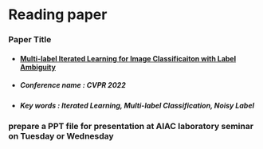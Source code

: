 # Reading paper

### Paper Title
 - #### [Multi-label Iterated Learning for Image Classificaiton with Label Ambiguity](https://openaccess.thecvf.com/content/CVPR2022/html/Rajeswar_Multi-Label_Iterated_Learning_for_Image_Classification_With_Label_Ambiguity_CVPR_2022_paper.html)
 - ##### Conference name : CVPR 2022
 - ##### Key words : Iterated Learning, Multi-label Classification, Noisy Label


### prepare a PPT file for presentation at AIAC laboratory seminar on Tuesday or Wednesday
